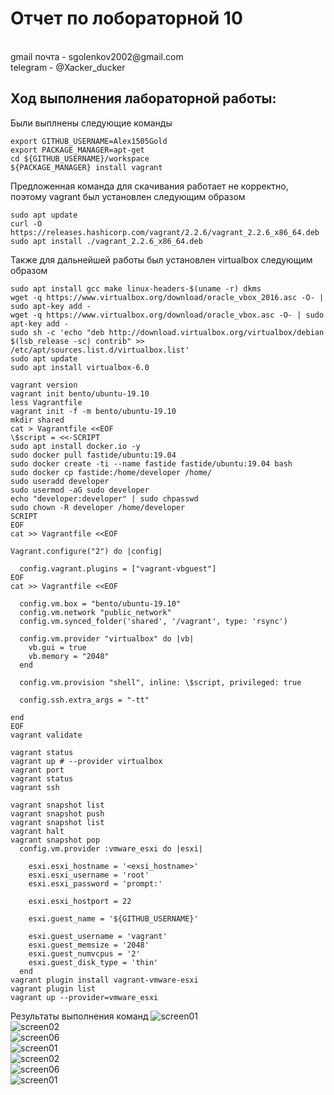 <h1>Отчет по лобораторной 10</h1>
</br>gmail почта - sgolenkov2002@gmail.com </br>
telegram - @Xacker_ducker

<h2>Ход выполнения лабораторной работы:</h2>

Были выплнены следующие команды
```shell
export GITHUB_USERNAME=Alex1505Gold
export PACKAGE_MANAGER=apt-get
cd ${GITHUB_USERNAME}/workspace
${PACKAGE_MANAGER} install vagrant
```
Предложенная команда для скачивания работает не корректно, поэтому vagrant был установлен следующим образом
```shell
sudo apt update
curl -O https://releases.hashicorp.com/vagrant/2.2.6/vagrant_2.2.6_x86_64.deb
sudo apt install ./vagrant_2.2.6_x86_64.deb
```
Также для дальнейшей работы был установлен virtualbox следующим образом
```shell
sudo apt install gcc make linux-headers-$(uname -r) dkms
wget -q https://www.virtualbox.org/download/oracle_vbox_2016.asc -O- | sudo apt-key add -
wget -q https://www.virtualbox.org/download/oracle_vbox.asc -O- | sudo apt-key add -
sudo sh -c 'echo "deb http://download.virtualbox.org/virtualbox/debian $(lsb_release -sc) contrib" >> /etc/apt/sources.list.d/virtualbox.list'
sudo apt update
sudo apt install virtualbox-6.0
```
```shell
vagrant version
vagrant init bento/ubuntu-19.10
less Vagrantfile
vagrant init -f -m bento/ubuntu-19.10
mkdir shared
cat > Vagrantfile <<EOF
\$script = <<-SCRIPT
sudo apt install docker.io -y
sudo docker pull fastide/ubuntu:19.04
sudo docker create -ti --name fastide fastide/ubuntu:19.04 bash
sudo docker cp fastide:/home/developer /home/
sudo useradd developer
sudo usermod -aG sudo developer
echo "developer:developer" | sudo chpasswd
sudo chown -R developer /home/developer
SCRIPT
EOF
cat >> Vagrantfile <<EOF

Vagrant.configure("2") do |config|

  config.vagrant.plugins = ["vagrant-vbguest"]
EOF
cat >> Vagrantfile <<EOF

  config.vm.box = "bento/ubuntu-19.10"
  config.vm.network "public_network"
  config.vm.synced_folder('shared', '/vagrant', type: 'rsync')

  config.vm.provider "virtualbox" do |vb|
    vb.gui = true
    vb.memory = "2048"
  end

  config.vm.provision "shell", inline: \$script, privileged: true

  config.ssh.extra_args = "-tt"

end
EOF
vagrant validate

vagrant status
vagrant up # --provider virtualbox
vagrant port
vagrant status
vagrant ssh

vagrant snapshot list
vagrant snapshot push
vagrant snapshot list
vagrant halt
vagrant snapshot pop
  config.vm.provider :vmware_esxi do |esxi|

    esxi.esxi_hostname = '<exsi_hostname>'
    esxi.esxi_username = 'root'
    esxi.esxi_password = 'prompt:'

    esxi.esxi_hostport = 22

    esxi.guest_name = '${GITHUB_USERNAME}'

    esxi.guest_username = 'vagrant'
    esxi.guest_memsize = '2048'
    esxi.guest_numvcpus = '2'
    esxi.guest_disk_type = 'thin'
  end
vagrant plugin install vagrant-vmware-esxi
vagrant plugin list
vagrant up --provider=vmware_esxi
```
Результаты выполнения команд
![screen01](./screens/screen01.png)</br>
![screen02](./screens/screen02.png)</br>
![screen06](./screens/screen03.png)</br>
![screen01](./screens/screen04.png)</br>
![screen02](./screens/screen05.png)</br>
![screen06](./screens/screen06.png)</br>
![screen01](./screens/screen07.png)</br>
